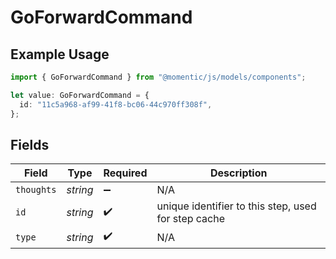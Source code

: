 # GoForwardCommand

## Example Usage

```typescript
import { GoForwardCommand } from "@momentic/js/models/components";

let value: GoForwardCommand = {
  id: "11c5a968-af99-41f8-bc06-44c970ff308f",
};
```

## Fields

| Field                                               | Type                                                | Required                                            | Description                                         |
| --------------------------------------------------- | --------------------------------------------------- | --------------------------------------------------- | --------------------------------------------------- |
| `thoughts`                                          | *string*                                            | :heavy_minus_sign:                                  | N/A                                                 |
| `id`                                                | *string*                                            | :heavy_check_mark:                                  | unique identifier to this step, used for step cache |
| `type`                                              | *string*                                            | :heavy_check_mark:                                  | N/A                                                 |